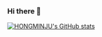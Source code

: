 ### Hi there 👋

[![HONGMINJU's GitHub stats](https://github-readme-stats.vercel.app/api?username=HONGMINJU)](https://github.com/anuraghazra/github-readme-stats)


<!--
**HONGMINJU/HONGMINJU** is a ✨ _special_ ✨ repository because its `README.md` (this file) appears on your GitHub profile.

Here are some ideas to get you started:

- 🔭 I’m currently working on ...
- 🌱 I’m currently learning ...
- 👯 I’m looking to collaborate on ...
- 🤔 I’m looking for help with ...
- 💬 Ask me about ...
- 📫 How to reach me: ...
- 😄 Pronouns: ...
- ⚡ Fun fact: ...
-->

